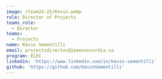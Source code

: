 ```yaml
---
image: /team24-25/Kevin.webp
role: Director of Projects
teams_role:
  - Director
teams:
  - Projects
name: Kevin Sementilli
email: projectsdirector@ieeeconcordia.ca
program: ELEC
linkedin: 'https://www.linkedin.com/in/kevin-sementilli'
github: 'https://github.com/KevinSementilli'
---
```



